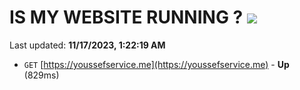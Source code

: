 # IS MY WEBSITE RUNNING ? [![](https://img.shields.io/static/v1?label=Sponsor&message=%E2%9D%A4&logo=GitHub&color=%23fe8e86)](https://github.com/sponsors/<username>)

Last updated: **11/17/2023, 1:22:19 AM**

- `GET` [https://youssefservice.me](https://youssefservice.me) - **Up** (829ms)
